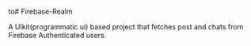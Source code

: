 to# Firebase-Realm


A UIkit(programmatic ui) based project that fetches post and chats from  Firebase Authenticated users.
